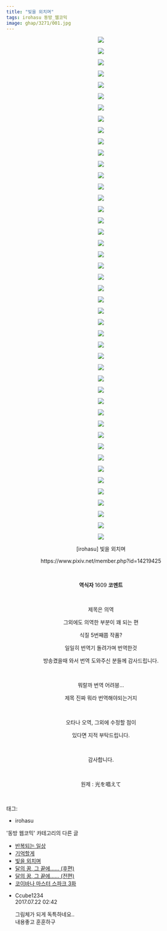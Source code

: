 ```yaml
---
title: "빛을 외치며"
tags: irohasu 동방_웹코믹
image: ghap/3271/001.jpg
---
```

<div class="article">
<p style="text-align: center; clear: none; float: none;"><img src="{{ site.nasurl }}/ghap/3271/001.jpg"/></p>
<p style="text-align: center; clear: none; float: none;"><img src="{{ site.nasurl }}/ghap/3271/002.jpg"/></p>
<p style="text-align: center; clear: none; float: none;"><img src="{{ site.nasurl }}/ghap/3271/003.jpg"/></p>
<p style="text-align: center; clear: none; float: none;"><img src="{{ site.nasurl }}/ghap/3271/004.jpg"/></p>
<p style="text-align: center; clear: none; float: none;"><img src="{{ site.nasurl }}/ghap/3271/005.jpg"/></p>
<p style="text-align: center; clear: none; float: none;"><img src="{{ site.nasurl }}/ghap/3271/006.jpg"/></p>
<p style="text-align: center; clear: none; float: none;"><img src="{{ site.nasurl }}/ghap/3271/007.jpg"/></p>
<p style="text-align: center; clear: none; float: none;"><img src="{{ site.nasurl }}/ghap/3271/008.jpg"/></p>
<p style="text-align: center; clear: none; float: none;"><img src="{{ site.nasurl }}/ghap/3271/009.jpg"/></p>
<p style="text-align: center; clear: none; float: none;"><img src="{{ site.nasurl }}/ghap/3271/010.jpg"/></p>
<p style="text-align: center; clear: none; float: none;"><img src="{{ site.nasurl }}/ghap/3271/011.jpg"/></p>
<p style="text-align: center; clear: none; float: none;"><img src="{{ site.nasurl }}/ghap/3271/012.jpg"/></p>
<p style="text-align: center; clear: none; float: none;"><img src="{{ site.nasurl }}/ghap/3271/013.jpg"/></p>
<p style="text-align: center; clear: none; float: none;"><img src="{{ site.nasurl }}/ghap/3271/014.jpg"/></p>
<p style="text-align: center; clear: none; float: none;"><img src="{{ site.nasurl }}/ghap/3271/015.jpg"/></p>
<p style="text-align: center; clear: none; float: none;"><img src="{{ site.nasurl }}/ghap/3271/016.jpg"/></p>
<p style="text-align: center; clear: none; float: none;"><img src="{{ site.nasurl }}/ghap/3271/017.jpg"/></p>
<p style="text-align: center; clear: none; float: none;"><img src="{{ site.nasurl }}/ghap/3271/018.jpg"/></p>
<p style="text-align: center; clear: none; float: none;"><img src="{{ site.nasurl }}/ghap/3271/019.jpg"/></p>
<p style="text-align: center; clear: none; float: none;"><img src="{{ site.nasurl }}/ghap/3271/020.jpg"/></p>
<p style="text-align: center; clear: none; float: none;"><img src="{{ site.nasurl }}/ghap/3271/021.jpg"/></p>
<p style="text-align: center; clear: none; float: none;"><img src="{{ site.nasurl }}/ghap/3271/022.jpg"/></p>
<p style="text-align: center; clear: none; float: none;"><img src="{{ site.nasurl }}/ghap/3271/023.jpg"/></p>
<p style="text-align: center; clear: none; float: none;"><img src="{{ site.nasurl }}/ghap/3271/024.jpg"/></p>
<p style="text-align: center; clear: none; float: none;"><img src="{{ site.nasurl }}/ghap/3271/025.jpg"/></p>
<p style="text-align: center; clear: none; float: none;"><img src="{{ site.nasurl }}/ghap/3271/026.jpg"/></p>
<p style="text-align: center; clear: none; float: none;"><img src="{{ site.nasurl }}/ghap/3271/027.jpg"/></p>
<p style="text-align: center; clear: none; float: none;"><img src="{{ site.nasurl }}/ghap/3271/028.jpg"/></p>
<p style="text-align: center; clear: none; float: none;"><img src="{{ site.nasurl }}/ghap/3271/029.jpg"/></p>
<p style="text-align: center; clear: none; float: none;"><img src="{{ site.nasurl }}/ghap/3271/030.jpg"/></p>
<p style="text-align: center; clear: none; float: none;"><img src="{{ site.nasurl }}/ghap/3271/031.jpg"/></p>
<p style="text-align: center; clear: none; float: none;"><img src="{{ site.nasurl }}/ghap/3271/032.jpg"/></p>
<p style="text-align: center; clear: none; float: none;"><img src="{{ site.nasurl }}/ghap/3271/033.jpg"/></p>
<p style="text-align: center; clear: none; float: none;"><img src="{{ site.nasurl }}/ghap/3271/034.jpg"/></p>
<p style="text-align: center; clear: none; float: none;"><img src="{{ site.nasurl }}/ghap/3271/035.jpg"/></p>
<p style="text-align: center; clear: none; float: none;"><img src="{{ site.nasurl }}/ghap/3271/036.jpg"/></p>
<p style="text-align: center; clear: none; float: none;"><img src="{{ site.nasurl }}/ghap/3271/037.jpg"/></p>
<p style="text-align: center; clear: none; float: none;"><img src="{{ site.nasurl }}/ghap/3271/038.jpg"/></p>
<p style="text-align: center; clear: none; float: none;"><img src="{{ site.nasurl }}/ghap/3271/039.jpg"/></p>
<p style="text-align: center; clear: none; float: none;"><img src="{{ site.nasurl }}/ghap/3271/040.jpg"/></p>
<p style="text-align: center; clear: none; float: none;"><img src="{{ site.nasurl }}/ghap/3271/041.jpg"/></p>
<p style="text-align: center; clear: none; float: none;"><img src="{{ site.nasurl }}/ghap/3271/042.jpg"/></p>
<p style="text-align: center; clear: none; float: none;"><img src="{{ site.nasurl }}/ghap/3271/043.jpg"/></p>
<p style="text-align: center; clear: none; float: none;"><img src="{{ site.nasurl }}/ghap/3271/044.jpg"/></p>
<p style="text-align: center; clear: none; float: none;"><img src="{{ site.nasurl }}/ghap/3271/045.jpg"/></p>
<p style="text-align: center; clear: none; float: none;">[irohasu] 빛을 외치며</p>
<p style="text-align: center; clear: none; float: none;">https://www.pixiv.net/member.php?id=14219425</p>
<p style="text-align: center; clear: none; float: none;"><br/></p>
<p style="text-align: center; clear: none; float: none;"><b>역식자 </b>1609 <b>코멘트</b></p>
<p style="text-align: center; clear: none; float: none;"><br/></p>
<p style="text-align: center; clear: none; float: none;">제목은 의역</p>
<p style="text-align: center; clear: none; float: none;">그외에도 의역한 부분이 꽤 되는 편</p>
<p style="text-align: center; clear: none; float: none;">식질 5번째쯤 작품?</p>
<p style="text-align: center; clear: none; float: none;">일일히 번역기 돌려가며 번역한것</p>
<p style="text-align: center; clear: none; float: none;">방송켰을때 와서 번역 도와주신 분들께 감사드립니다.</p>
<p style="text-align: center; clear: none; float: none;"><br/></p>
<p style="text-align: center; clear: none; float: none;">뭐랄까 번역 어려븡...</p>
<p style="text-align: center; clear: none; float: none;">제목 진짜 뭐라 번역해야되는거지</p>
<p style="text-align: center; clear: none; float: none;"><br/></p>
<p style="text-align: center; clear: none; float: none;">오타나 오역, 그외에 수정할 점이</p>
<p style="text-align: center; clear: none; float: none;">있다면 지적 부탁드립니다.</p>
<p style="text-align: center; clear: none; float: none;"><br/></p>
<p style="text-align: center; clear: none; float: none;">감사합니다.</p>
<p style="text-align: center; clear: none; float: none;"><br/></p>
<p style="text-align: center; clear: none; float: none;">원제 : 光を唱えて</p>
<p><br/></p>
</div><div class="tagTrail">
<p>태그: </p>
<ul>
<li>irohasu</li>
</ul>
</div><div class="another">
<p>'동방 웹코믹' 카테고리의 다른 글</p>
<ul>
<li><a href="/2017-05-23-ghap_3279">반복되는 일상</a></li>
<li><a href="/2017-05-23-ghap_3275">기억할게</a></li>
<li><a href="/2017-05-20-ghap_3271">빛을 외치며</a></li>
<li><a href="/2017-05-20-ghap_3270">달의 꿈, 그 끝에...... (후편)</a></li>
<li><a href="/2017-05-20-ghap_3269">달의 꿈, 그 끝에...... (전편)</a></li>
<li><a href="/2017-05-20-ghap_3266">코이바나 마스터 스파크 3화</a></li>
</ul>
</div><div class="cb_module cb_fluid">
<div class="cb_wrt cb_profile">
<div class="comment">
<ul>
<li class="cb_thumb_off" id="comment15041526">
<div class="cb_comment_area">
<div class="cb_info_area">
<div class="cb_section">
<span class="cb_nick_name">Ccube1234</span>
</div>
<div class="cb_section">
<span class="cb_date">2017.07.22 02:42 </span>
</div>
</div>
<div class="cb_dsc_comment">
<p class="cb_dsc">
											그림체가 되게 독특하네요..<br/>
내용좋고 훈훈하구
										</p>
</div>
</div></li>
</ul>
</div>
</div><!-- commentList close -->
</div>